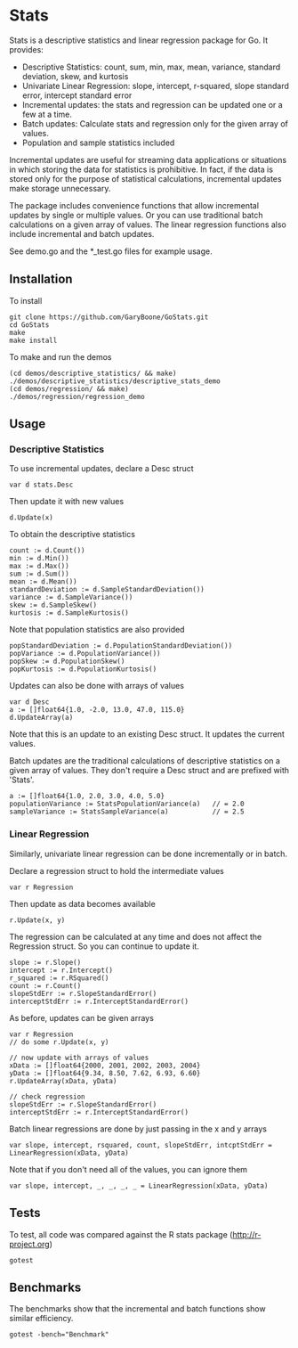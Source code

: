 
# Stats #

Stats is a descriptive statistics and linear regression package for Go. It provides:

* Descriptive Statistics: count, sum, min, max, mean, variance, standard deviation, skew, and kurtosis
* Univariate Linear Regression: slope, intercept, r-squared, slope standard error, intercept standard error
* Incremental updates: the stats and regression can be updated one or a few at a time.
* Batch updates: Calculate stats and regression only for the given array of values.
* Population and sample statistics included

Incremental updates are useful for streaming data applications or situations in which storing the data for statistics is prohibitive. In fact, if the data is stored only for the purpose of statistical calculations, incremental updates make storage unnecessary.

The package includes convenience functions that allow incremental updates by single or multiple values. Or you can use traditional batch calculations on a given array of values. The linear regression functions also include incremental and batch updates. 

See demo.go and the *_test.go files for example usage.

## Installation

To install

	git clone https://github.com/GaryBoone/GoStats.git
	cd GoStats
	make
	make install

To make and run the demos

	(cd demos/descriptive_statistics/ && make)
	./demos/descriptive_statistics/descriptive_stats_demo
	(cd demos/regression/ && make)
	./demos/regression/regression_demo
	

## Usage ##

### Descriptive Statistics ###

To use incremental updates, declare a Desc struct

	var d stats.Desc

Then update it with new values

	d.Update(x)
	
To obtain the descriptive statistics

	count := d.Count())
	min := d.Min())
	max := d.Max())
	sum := d.Sum())
	mean := d.Mean())
	standardDeviation := d.SampleStandardDeviation())
	variance := d.SampleVariance())
	skew := d.SampleSkew()
	kurtosis := d.SampleKurtosis()

Note that population statistics are also provided

	popStandardDeviation := d.PopulationStandardDeviation())
	popVariance := d.PopulationVariance())
	popSkew := d.PopulationSkew()
	popKurtosis := d.PopulationKurtosis()

Updates can also be done with arrays of values

	var d Desc
	a := []float64{1.0, -2.0, 13.0, 47.0, 115.0}
	d.UpdateArray(a)

Note that this is an update to an existing Desc struct. It updates the current values.

Batch updates are the traditional calculations of descriptive statistics on a given array of values. They don't require a Desc struct and are prefixed with 'Stats'.

	a := []float64{1.0, 2.0, 3.0, 4.0, 5.0}
	populationVariance := StatsPopulationVariance(a)   // = 2.0
	sampleVariance := StatsSampleVariance(a)           // = 2.5

	
### Linear Regression ###

Similarly, univariate linear regression can be done incrementally or in batch.

Declare a regression struct to hold the intermediate values

	var r Regression

Then update as data becomes available

	r.Update(x, y)
	
The regression can be calculated at any time and does not affect the Regression struct. So you can continue to update it.
	
	slope := r.Slope()
	intercept := r.Intercept()
	r_squared := r.RSquared()
	count := r.Count()
	slopeStdErr := r.SlopeStandardError()
	interceptStdErr := r.InterceptStandardError()

As before, updates can be given arrays

	var r Regression
	// do some r.Update(x, y) 

	// now update with arrays of values
	xData := []float64{2000, 2001, 2002, 2003, 2004}
	yData := []float64{9.34, 8.50, 7.62, 6.93, 6.60}
	r.UpdateArray(xData, yData)

	// check regression
	slopeStdErr := r.SlopeStandardError()
	interceptStdErr := r.InterceptStandardError()


Batch linear regressions are done by just passing in the x and y arrays
	
	var slope, intercept, rsquared, count, slopeStdErr, intcptStdErr = LinearRegression(xData, yData)

Note that if you don't need all of the values, you can ignore them

	var slope, intercept, _, _, _, _ = LinearRegression(xData, yData)

	
## Tests ##

To test, all code was compared against the R stats package (http://r-project.org)

	gotest
	
## Benchmarks ##

The benchmarks show that the incremental and batch functions show similar efficiency.

	gotest -bench="Benchmark"